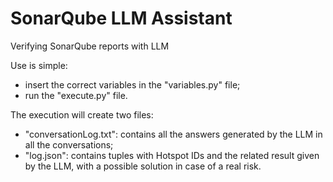 # SonarQube LLM Assistant
Verifying SonarQube reports with LLM

Use is simple:
- insert the correct variables in the "variables.py" file;
- run the "execute.py" file.

The execution will create two files:
- "conversationLog.txt": contains all the answers generated by the LLM in all the conversations;
- "log.json": contains tuples with Hotspot IDs and the related result given by the LLM, with a possible solution in case of a real risk.
